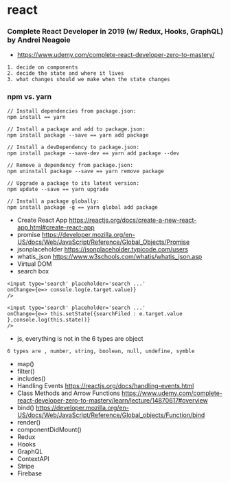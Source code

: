 # react
### Complete React Developer in 2019 (w/ Redux, Hooks, GraphQL) by Andrei Neagoie
- https://www.udemy.com/complete-react-developer-zero-to-mastery/
```
1. decide on components
2. decide the state and where it lives
3. what changes should we make when the state changes
```
### npm vs. yarn
```
// Install dependencies from package.json: 
npm install == yarn

// Install a package and add to package.json: 
npm install package --save == yarn add package

// Install a devDependency to package.json: 
npm install package --save-dev == yarn add package --dev

// Remove a dependency from package.json: 
npm uninstall package --save == yarn remove package

// Upgrade a package to its latest version: 
npm update --save == yarn upgrade

// Install a package globally: 
npm install package -g == yarn global add package

```
- Create React App https://reactjs.org/docs/create-a-new-react-app.html#create-react-app
- promise https://developer.mozilla.org/en-US/docs/Web/JavaScript/Reference/Global_Objects/Promise
- jsonplaceholder https://jsonplaceholder.typicode.com/users
- whatis_json https://www.w3schools.com/whatis/whatis_json.asp
- Virtual DOM
- search box
```
<input type='search' placeholder='search ...' 
onChange={e=> console.log(e.target.value)}
/>

<input type='search' placeholder='search ...' 
onChange={e=> this.setState({searchFiled : e.target.value },console.log(this.state))}
/>

```
- js, everything is not in the 6 types are object
```
6 types are , number, string, boolean, null, undefine, symble
```
- map()
- filter()
- includes()
- Handling Events https://reactjs.org/docs/handling-events.html
- Class Methods and Arrow Functions
https://www.udemy.com/complete-react-developer-zero-to-mastery/learn/lecture/14870617#overview
- bind() https://developer.mozilla.org/en-US/docs/Web/JavaScript/Reference/Global_objects/Function/bind
- render()
- componentDidMount()
- Redux 
- Hooks
- GraphQL
- ContextAPI
- Stripe
- Firebase
